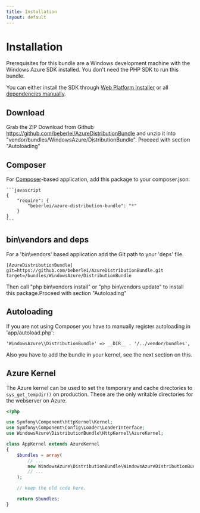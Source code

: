 ```yaml
---
title: Installation
layout: default
---
```


# Installation

Prerequisites for this bundle are a Windows development machine with the Windows Azure SDK installed. You don't need the PHP SDK to run this bundle.

You can either install the SDK through [Web Platform Installer](http://azurephp.interoperabilitybridges.com/articles/setup-the-windows-azure-development-environment-automatically-with-the-microsoft-web-platform-installer) or all [dependencies manually](http://azurephp.interoperabilitybridges.com/articles/setup-the-windows-azure-development-environment-manually).

## Download

Grab the ZIP Download from Github https://github.com/beberlei/AzureDistributionBundle and unzip it into "vendor/bundles/WindowsAzure/DistributionBundle". Proceed with section "Autoloading"

## Composer

For [Composer](http://www.packagist.org)-based application, add this package to your composer.json:

    ```javascript
    {
        "require": {
            "beberlei/azure-distribution-bundle": "*"
        }
    }
    ```

## bin\vendors and deps

For a 'bin\vendors' based application add the Git path to your 'deps' file.

    [AzureDistributionBundle]
    git=https://github.com/beberlei/AzureDistributionBundle.git
    target=/bundles/WindowsAzure/DistributionBundle

Then call "php bin\vendors install" or "php bin\vendors update" to install this package.Proceed with section "Autoloading"

## Autoloading

If you are not using Composer you have to manually register autoloading in 'app/autoload.php':

    'WindowsAzure\\DistributionBundle' => __DIR__ . '/../vendor/bundles',

Also you have to add the bundle in your kernel, see the next section on this.

## Azure Kernel

The Azure kernel can be used to set the temporary and cache directories to `sys_get_tempdir()` on production. These are the only writable directories for the webserver on Azure.

```php
<?php

use Symfony\Component\HttpKernel\Kernel;
use Symfony\Component\Config\Loader\LoaderInterface;
use WindowsAzure\DistributionBundle\HttpKernel\AzureKernel;

class AppKernel extends AzureKernel
{
    $bundles = array(
        // ...
        new WindowsAzure\DistributionBundle\WindowsAzureDistributionBundle();
        // ...
    );

    // keep the old code here.

    return $bundles;
}
```

